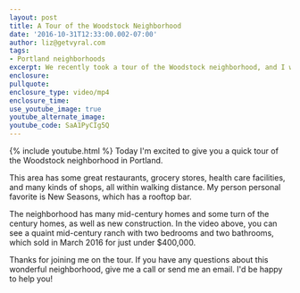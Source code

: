 ```yaml
---
layout: post
title: A Tour of the Woodstock Neighborhood
date: '2016-10-31T12:33:00.002-07:00'
author: liz@getvyral.com
tags:
- Portland neighborhoods
excerpt: We recently took a tour of the Woodstock neighborhood, and I wanted to give you a look. This neighborhood has some great shops and restaurants, and plenty of architectural charm.
enclosure:
pullquote:
enclosure_type: video/mp4
enclosure_time:
use_youtube_image: true
youtube_alternate_image:
youtube_code: SaA1PyCIg5Q
---
```

{% include youtube.html %}
Today I'm excited to give you a quick tour of the Woodstock neighborhood in Portland.

 This area has some great restaurants, grocery stores, health care facilities, and many kinds of shops, all within walking distance. My person personal favorite is New Seasons, which has a rooftop bar.

 The neighborhood has many mid-century homes and some turn of the century homes, as well as new construction. In the video above, you can see a quaint mid-century ranch with two bedrooms and two bathrooms, which sold in March 2016 for just under $400,000.

 Thanks for joining me on the tour. If you have any questions about this wonderful neighborhood, give me a call or send me an email. I'd be happy to help you!
